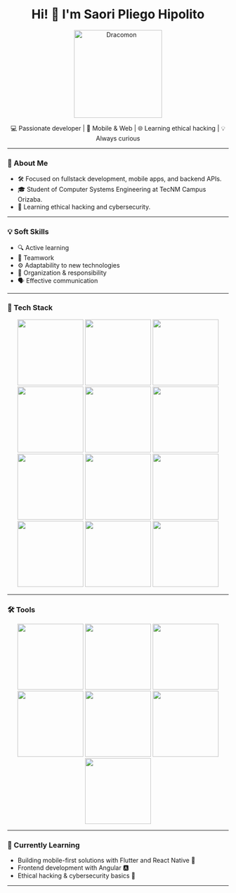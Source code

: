 
<h1 align="center">Hi! 👋 I'm Saori Pliego Hipolito</h1>


<p align="center">
  <img src="https://media.tenor.com/_UphXLwdz1cAAAAi/dracomon-digimon.gif" alt="Dracomon" width="200"/>
</p>
<p align="center">💻 Passionate developer | 📱 Mobile & Web | 🌐 Learning ethical hacking | 💡 Always curious</p>

---

### 🚀 About Me
- 🛠️ Focused on fullstack development, mobile apps, and backend APIs.
- 🎓 Student of Computer Systems Engineering at TecNM Campus Orizaba.
- 🔐 Learning ethical hacking and cybersecurity.


---

### 💡 Soft Skills

- 🔍 Active learning
- 🤝 Teamwork
- ⚙️ Adaptability to new technologies
- 🧩 Organization & responsibility
- 🗣️ Effective communication

---

### 🧰 Tech Stack

<div align="center">

<!-- Languages -->
<img src="https://img.shields.io/badge/HTML5-E34F26?style=flat&logo=html5&logoColor=white"  width="150px"  />
<img src="https://img.shields.io/badge/CSS3-1572B6?style=flat&logo=css3&logoColor=white" width="150px"/>
<img src="https://img.shields.io/badge/JavaScript-F7DF1E?style=flat&logo=javascript&logoColor=black" width="150px"/>
<img src="https://img.shields.io/badge/Java-007396?style=flat&logo=java&logoColor=white" width="150px"/>
<img src="https://img.shields.io/badge/Python-3776AB?style=flat&logo=python&logoColor=white" width="150px"/>
<img src="https://img.shields.io/badge/Angular-DD0031?style=flat&logo=angular&logoColor=white" width="150px"/>


<!-- Frameworks -->
<img src="https://img.shields.io/badge/Flutter-02569B?style=flat&logo=flutter&logoColor=white" width="150px" />
<img src="https://img.shields.io/badge/React%20Native-61DAFB?style=flat&logo=react&logoColor=black" width="150px" />
<img src="https://img.shields.io/badge/Spring_Boot-6DB33F?style=flat&logo=spring-boot&logoColor=white" width="150px"/>
<img src="https://img.shields.io/badge/Node.js-339933?style=flat&logo=node.js&logoColor=white" width="150px"/>
<img src="https://img.shields.io/badge/Express.js-000000?style=flat&logo=express&logoColor=white" width="150px"/>
<img src="https://img.shields.io/badge/Flask-000000?style=flat&logo=flask&logoColor=white" width="150px"/>

</div>

---

### 🛠️ Tools

<div align="center">

<img src="https://img.shields.io/badge/Linux-FCC624?style=flat&logo=linux&logoColor=black" width="150px"/>
<img src="https://img.shields.io/badge/MySQL-4479A1?style=flat&logo=mysql&logoColor=white" width="150px"/>
<img src="https://img.shields.io/badge/Git-F05032?style=flat&logo=git&logoColor=white" width="150px"/>
<img src="https://img.shields.io/badge/GitHub-181717?style=flat&logo=github&logoColor=white" width="150px"/>
<img src="https://img.shields.io/badge/Arduino-00979D?style=flat&logo=arduino&logoColor=white" width="150px"/>
<img src="https://img.shields.io/badge/Visual_Studio_Code-007ACC?style=flat&logo=visual-studio-code&logoColor=white" width="150px" />
<img src="https://img.shields.io/badge/IntelliJ_IDEA-000000?style=flat&logo=intellij-idea&logoColor=white" width="150px"/>


</div>

---
### 🌱 Currently Learning


- Building mobile-first solutions with Flutter and React Native 📱
- Frontend development with Angular 🅰️  
- Ethical hacking & cybersecurity basics 🔐


---



